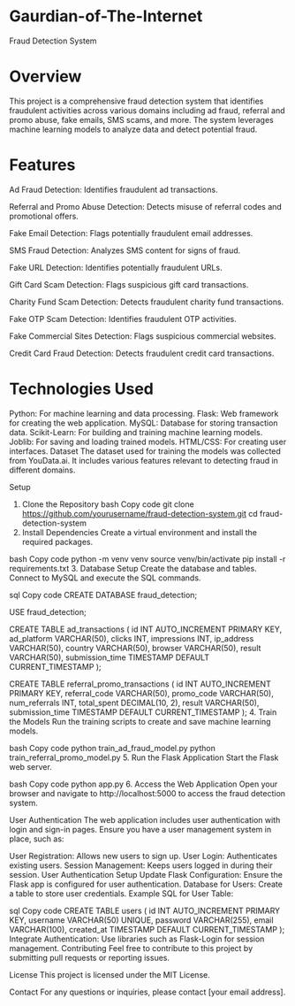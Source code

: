 # Gaurdian-of-The-Internet

Fraud Detection System
# Overview
This project is a comprehensive fraud detection system that identifies fraudulent activities across various domains including ad fraud, referral and promo abuse, fake emails, SMS scams, and more. The system leverages machine learning models to analyze data and detect potential fraud.

# Features

Ad Fraud Detection: Identifies fraudulent ad transactions.

Referral and Promo Abuse Detection: Detects misuse of referral codes and promotional offers.

Fake Email Detection: Flags potentially fraudulent email addresses.

SMS Fraud Detection: Analyzes SMS content for signs of fraud.

Fake URL Detection: Identifies potentially fraudulent URLs.

Gift Card Scam Detection: Flags suspicious gift card transactions.

Charity Fund Scam Detection: Detects fraudulent charity fund transactions.

Fake OTP Scam Detection: Identifies fraudulent OTP activities.

Fake Commercial Sites Detection: Flags suspicious commercial websites.

Credit Card Fraud Detection: Detects fraudulent credit card transactions.

# Technologies Used
Python: For machine learning and data processing.
Flask: Web framework for creating the web application.
MySQL: Database for storing transaction data.
Scikit-Learn: For building and training machine learning models.
Joblib: For saving and loading trained models.
HTML/CSS: For creating user interfaces.
Dataset
The dataset used for training the models was collected from YouData.ai. It includes various features relevant to detecting fraud in different domains.

Setup
1. Clone the Repository
bash
Copy code
git clone https://github.com/yourusername/fraud-detection-system.git
cd fraud-detection-system
2. Install Dependencies
Create a virtual environment and install the required packages.

bash
Copy code
python -m venv venv
source venv/bin/activate
pip install -r requirements.txt
3. Database Setup
Create the database and tables. Connect to MySQL and execute the SQL commands.

sql
Copy code
CREATE DATABASE fraud_detection;

USE fraud_detection;

CREATE TABLE ad_transactions (
    id INT AUTO_INCREMENT PRIMARY KEY,
    ad_platform VARCHAR(50),
    clicks INT,
    impressions INT,
    ip_address VARCHAR(50),
    country VARCHAR(50),
    browser VARCHAR(50),
    result VARCHAR(50),
    submission_time TIMESTAMP DEFAULT CURRENT_TIMESTAMP
);

CREATE TABLE referral_promo_transactions (
    id INT AUTO_INCREMENT PRIMARY KEY,
    referral_code VARCHAR(50),
    promo_code VARCHAR(50),
    num_referrals INT,
    total_spent DECIMAL(10, 2),
    result VARCHAR(50),
    submission_time TIMESTAMP DEFAULT CURRENT_TIMESTAMP
);
4. Train the Models
Run the training scripts to create and save machine learning models.

bash
Copy code
python train_ad_fraud_model.py
python train_referral_promo_model.py
5. Run the Flask Application
Start the Flask web server.

bash
Copy code
python app.py
6. Access the Web Application
Open your browser and navigate to http://localhost:5000 to access the fraud detection system.

User Authentication
The web application includes user authentication with login and sign-in pages. Ensure you have a user management system in place, such as:

User Registration: Allows new users to sign up.
User Login: Authenticates existing users.
Session Management: Keeps users logged in during their session.
User Authentication Setup
Update Flask Configuration: Ensure the Flask app is configured for user authentication.
Database for Users: Create a table to store user credentials.
Example SQL for User Table:

sql
Copy code
CREATE TABLE users (
    id INT AUTO_INCREMENT PRIMARY KEY,
    username VARCHAR(50) UNIQUE,
    password VARCHAR(255),
    email VARCHAR(100),
    created_at TIMESTAMP DEFAULT CURRENT_TIMESTAMP
);
Integrate Authentication: Use libraries such as Flask-Login for session management.
Contributing
Feel free to contribute to this project by submitting pull requests or reporting issues.

License
This project is licensed under the MIT License.

Contact
For any questions or inquiries, please contact [your email address].



